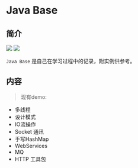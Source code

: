# Java Base

## 简介
![](https://img-1257191344.cos.ap-chengdu.myqcloud.com/gear.png)
![](https://img-1257191344.cos.ap-chengdu.myqcloud.com/case.png)

`Java Base` 是自己在学习过程中的记录，附实例供参考。


## 内容
>现有demo:
- 多线程
- 设计模式
- IO流操作
- Socket 通讯
- 手写HashMap
- WebServices
- MQ
- HTTP 工具包

